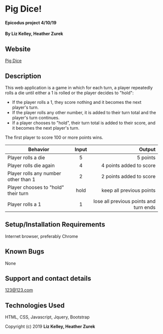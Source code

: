 # Pig Dice!

#### Epicodus project 4/10/19

#### By **Liz Kelley, Heather Zurek**

## Website
[Pig Dice](https://jesusridesthebus.github.io/pig-dice/)

## Description

This web application is a game in which for each turn, a player repeatedly rolls a die until either a 1 is rolled or the player decides to "hold":

* If the player rolls a 1, they score nothing and it becomes the next player's turn.
* If the player rolls any other number, it is added to their turn total and the player's turn continues.
* If a player chooses to "hold", their turn total is added to their score, and it becomes the next player's turn.

The first player to score 100 or more points wins.

| Behavior | Input | Output |
| ------------- |:-------------:| -----:|
| Player rolls a die | 5 | 5 points |
| Player rolls die again | 4 | 4 points added to score |
| Player rolls any number other than 1 | 2 | 2 points added to score |
| Player chooses to "hold" their turn | hold | keep all previous points |
| Player rolls a 1 | 1 | lose all previous points and turn ends |

## Setup/Installation Requirements

Internet browser, preferably Chrome

## Known Bugs

None

## Support and contact details

123@123.com

## Technologies Used

HTML, CSS, Javascript, Jquery, Bootstrap

Copyright (c) 2019 **Liz Kelley, Heather Zurek**
